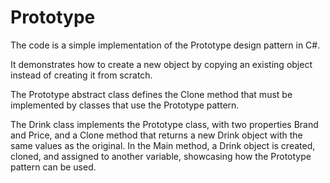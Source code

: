 # Prototype

The code is a simple implementation of the Prototype design pattern in C#. 

It demonstrates how to create a new object by copying an existing object instead of creating it from scratch. 

The Prototype abstract class defines the Clone method that must be implemented by classes that use the Prototype pattern. 

The Drink class implements the Prototype class, with two properties Brand and Price, and a Clone method that returns a new Drink object with the same values as the original. 
In the Main method, a Drink object is created, cloned, and assigned to another variable, showcasing how the Prototype pattern can be used.

